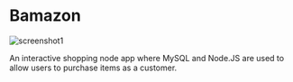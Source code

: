 # Bamazon

![screenshot1](https://user-images.githubusercontent.com/29029404/31362061-99df2218-ad24-11e7-9c3e-215c17f265ba.png)


An interactive shopping node app where MySQL and Node.JS are used to allow users to purchase items as a customer.
